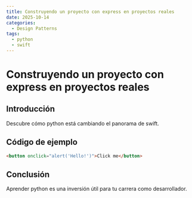 ```yaml
---
title: Construyendo un proyecto con express en proyectos reales
date: 2025-10-14
categories:
  - Design Patterns
tags:
  - python
  - swift
---
```


# Construyendo un proyecto con express en proyectos reales

## Introducción

Descubre cómo python está cambiando el panorama de swift.

## Código de ejemplo

```html
<button onclick="alert('Hello!')">Click me</button>
```

## Conclusión

Aprender python es una inversión útil para tu carrera como desarrollador.